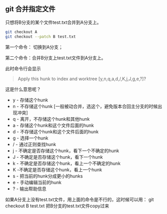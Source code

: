 ## git 合并指定文件
只想将B分支的某个文件test.txt合并到A分支上。
``` bash
git checkout A
git checkout --patch B test.txt
```
第一个命令： 切换到A分支；

第二个命令：合并B分支上test.txt文件到A分支上。

此时命令行会显示 

> Apply this hunk to index and worktree [y,n,q,a,d,/,K,j,J,g,e,?]?

这是什么意思呢？

- y - 存储这个hunk
- n - 不存储这个hunk [一般被动合并，选这个，避免版本合回主分支的时候出现冲突]
- q - 离开，不存储这个hunk和其他hunk
- a - 存储这个hunk和这个文件后面的hunk
- d - 不存储这个hunk和这个文件后面的hunk
- g - 选择一个hunk
- / - 通过正则查找hunk
- j - 不确定是否存储这个hunk，看下一个不确定的hunk
- J - 不确定是否存储这个hunk，看下一个hunk
- k - 不确定是否存储这个hunk，看上一个不确定的hunk
- K -不确定是否存储这个hunk，看上一个hunk
- s - 把当前的hunk分成更小的hunks
- e - 手动编辑当前的hunk
- ? - 输出帮助信息

如果A分支上没有test.txt文件，用上面的命令是不行的，这时候可以用：
git checkout B test.txt 把B分支的test.txt文件copy过来